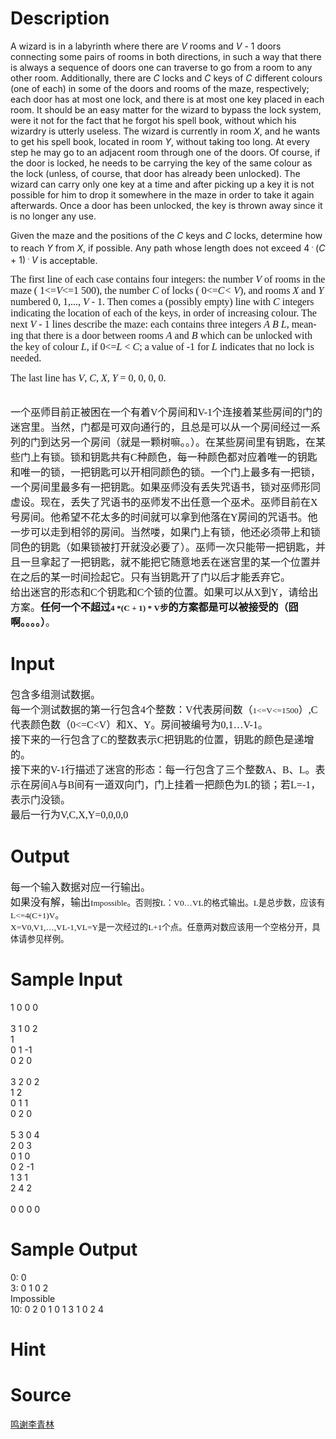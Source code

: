 
# Description

<div class="content"><p></p>
<p>A wizard is in a labyrinth where there are <span class="MATH"><i>V</i></span> rooms and <span class="MATH"><i>V</i> - 1</span> doors connecting some pairs of rooms in both directions, in such a way that there is always a sequence of doors one can traverse to go from a room to any other room. Additionally, there are <span class="MATH"><i>C</i></span> locks and <span class="MATH"><i>C</i></span> keys of <span class="MATH"><i>C</i></span> different colours (one of each) in some of the doors and rooms of the maze, respectively; each door has at most one lock, and there is at most one key placed in each room. It should be an easy matter for the wizard to bypass the lock system, were it not for the fact that he forgot his spell book, without which his wizardry is utterly useless. The wizard is currently in room <span class="MATH"><i>X</i></span>, and he wants to get his spell book, located in room <span class="MATH"><i>Y</i></span>, without taking too long. At every step he may go to an adjacent room through one of the doors. Of course, if the door is locked, he needs to be carrying the key of the same colour as the lock (unless, of course, that door has already been unlocked). The wizard can carry only one key at a time and after picking up a key it is not possible for him to drop it somewhere in the maze in order to take it again afterwards. Once a door has been unlocked, the key is thrown away since it is no longer any use.</p>
<p>Given the maze and the positions of the <span class="MATH"><i>C</i></span> keys and <span class="MATH"><i>C</i></span> locks, determine how to reach <span class="MATH"><i>Y</i></span> from <span class="MATH"><i>X</i></span>, if possible. Any path whose length does not exceed <!-- MATH
$4 \cdot (C + 1) \cdot V$
--><span class="MATH">4<sup> . </sup>(<i>C</i> + 1)<sup> . </sup><i>V</i></span> is acceptable.</p>
<p><span lang="EN-US"><font size="3"><font face="宋体">The first line of each case contains four integers: the number <span class="math"><i>V</i></span> of rooms in the maze (<!-- MATH
$1 \le V
\le 1\,500$
--> <span class="math">1&lt;=<i>V</i></span>&lt;=<span class="math">1 500</span>), the number <span class="math"><i>C</i></span> of locks (<!-- MATH
$0 \le C < V$
--> <span class="math">0</span>&lt;=<span class="math"><i>C&lt;</i> <i>V</i></span>), and rooms <span class="math"><i>X</i></span> and <span class="math"><i>Y</i></span> numbered <span class="math"><!-- MATH
$0,1,\ldots,V-1$
-->0, 1,..., <i>V</i> - 1</span>. Then comes a (possibly empty) line with <span class="math"><i>C</i></span> integers indicating the location of each of the keys, in order of increasing colour. The next <span class="math"><i>V</i> - 1</span> lines describe the maze: each contains three integers <span class="math"><i>A</i> <i>B</i> <i>L</i></span>, meaning that there is a door between rooms <span class="math"><i>A</i></span> and <span class="math"><i>B</i></span> which can be unlocked with the key of colour <span class="math"><i>L</i></span>, if <span class="math"><!-- MATH
$0 \le L < C$
-->0</span>&lt;=<span class="math"><i>L</i> &lt; <i>C</i></span>; a value of <span class="math">-1</span> for <span class="math"><i>L</i></span> indicates that no lock is needed. <o:p></o:p></font></font></span></p>
<p><span lang="EN-US"><font size="3"><font face="宋体">The last line has <span class="math"><i><!-- MATH
$V, C, X, Y = 0, 0, 0, 0$
-->V</i>, <i>C</i>, <i>X</i>, <i>Y</i> = 0, 0, 0, 0</span>. <o:p></o:p></font></font></span></p>
<p class="MsoNormal" style="margin: 0cm 0cm 0pt"><span lang="EN-US"><o:p><font face="Times New Roman" size="3"> </font></o:p></span></p>
<p class="MsoNormal" style="margin: 0cm 0cm 0pt"><span style="font-family: 宋体"><font size="3">一个巫师目前正被困在一个有着<span lang="EN-US">V</span>个房间和<span lang="EN-US">V-1</span>个连接着某些房间的门的迷宫里。当然，门都是可双向通行的，且总是可以从一个房间经过一系列的门到达另一个房间（就是一颗树嘛。。）。在某些房间里有钥匙，在某些门上有锁。锁和钥匙共有<span lang="EN-US">C</span>种颜色，每一种颜色都对应着唯一的钥匙和唯一的锁，一把钥匙可以开相同颜色的锁。一个门上最多有一把锁，一个房间里最多有一把钥匙。如果巫师没有丢失咒语书，锁对巫师形同虚设。现在，丢失了咒语书的巫师发不出任意一个巫术。巫师目前在<span lang="EN-US">X</span>号房间。他希望不花太多的时间就可以拿到他落在<span lang="EN-US">Y</span>房间的咒语书。他一步可以走到相邻的房间。当然喽，如果门上有锁，他还必须带上和锁同色的钥匙（如果锁被打开就没必要了）。巫师一次只能带一把钥匙，并且一旦拿起了一把钥匙，就不能把它随意地丢在迷宫里的某一个位置并在之后的某一时间捡起它。只有当钥匙开了门以后才能丢弃它。<span lang="EN-US"><o:p></o:p></span></font></span></p>
<p class="MsoNormal" style="margin: 0cm 0cm 0pt"><span style="font-family: 宋体"><font size="3">给出迷宫的形态和<span lang="EN-US">C</span>个钥匙和<span lang="EN-US">C</span>个锁的位置。如果可以从<span lang="EN-US">X</span>到<span lang="EN-US">Y</span>，请给出方案。<b style="mso-bidi-font-weight: normal">任何一个不超过</b></font></span><b style="mso-bidi-font-weight: normal"><span lang="EN-US" style="font-size: 10pt; font-family: 宋体; mso-font-kerning: 0pt; mso-bidi-font-family: CMR10">4 </span></b><b style="mso-bidi-font-weight: normal"><span lang="EN-US" style="font-size: 10pt; font-family: 宋体; mso-font-kerning: 0pt; mso-bidi-font-family: CMSY10">*</span></b><b style="mso-bidi-font-weight: normal"><span lang="EN-US" style="font-size: 10pt; font-family: 宋体; mso-font-kerning: 0pt; mso-bidi-font-family: CMR10">(</span></b><b style="mso-bidi-font-weight: normal"><span lang="EN-US" style="font-size: 10pt; font-family: 宋体; mso-font-kerning: 0pt; mso-bidi-font-family: CMMI10">C </span></b><b style="mso-bidi-font-weight: normal"><span lang="EN-US" style="font-size: 10pt; font-family: 宋体; mso-font-kerning: 0pt; mso-bidi-font-family: CMR10">+ 1) </span></b><b style="mso-bidi-font-weight: normal"><span lang="EN-US" style="font-size: 10pt; font-family: 宋体; mso-font-kerning: 0pt; mso-bidi-font-family: CMSY10">* </span></b><b style="mso-bidi-font-weight: normal"><span lang="EN-US" style="font-size: 10pt; font-family: 宋体; mso-font-kerning: 0pt; mso-bidi-font-family: CMMI10">V</span></b><b style="mso-bidi-font-weight: normal"><span style="font-size: 10pt; font-family: 宋体; mso-font-kerning: 0pt; mso-bidi-font-family: CMMI10">步</span></b><font size="3"><b style="mso-bidi-font-weight: normal"><span style="font-family: 宋体">的方案都是可以被接受的（囧啊。。。。）</span></b><span style="font-family: 宋体">。<span lang="EN-US"><o:p></o:p></span></span></font></p>
<p></p></div>

# Input

<div class="content"><p class="MsoNormal" style="margin: 0cm 0cm 0pt"><span style="font-family: 宋体"><font size="3">包含多组测试数据。<span lang="EN-US"><o:p></o:p></span></font></span></p>
<p class="MsoNormal" style="margin: 0cm 0cm 0pt"><span style="font-family: 宋体"><font size="3">每一个测试数据的第一行包含<span lang="EN-US">4</span>个整数：<span lang="EN-US">V</span>代表房间数（</font></span><span lang="EN-US" style="font-size: 10pt; font-family: 宋体; mso-font-kerning: 0pt; mso-bidi-font-family: CMR10">1</span><span lang="EN-US" style="font-size: 10pt; font-family: 宋体; mso-font-kerning: 0pt; mso-bidi-font-family: CMSY10">&lt;=</span><span lang="EN-US" style="font-size: 10pt; font-family: 宋体; mso-font-kerning: 0pt; mso-bidi-font-family: CMMI10">V</span><span lang="EN-US" style="font-size: 10pt; font-family: 宋体; mso-font-kerning: 0pt; mso-bidi-font-family: CMSY10">&lt;=</span><span lang="EN-US" style="font-size: 10pt; font-family: 宋体; mso-font-kerning: 0pt; mso-bidi-font-family: CMR10">1500</span><span style="font-family: 宋体"><font size="3">）<span lang="EN-US">,C</span>代表颜色数（<span lang="EN-US">0&lt;=C&lt;V</span>）和<span lang="EN-US">X</span>、<span lang="EN-US">Y</span>。房间被编号为<span lang="EN-US">0,1…V-1</span>。<span lang="EN-US"><o:p></o:p></span></font></span></p>
<p class="MsoNormal" style="margin: 0cm 0cm 0pt"><span style="font-family: 宋体"><font size="3">接下来的一行包含了<span lang="EN-US">C</span>的整数表示<span lang="EN-US">C</span>把钥匙的位置，钥匙的颜色是递增的。<span lang="EN-US"><o:p></o:p></span></font></span></p>
<p class="MsoNormal" style="margin: 0cm 0cm 0pt"><span style="font-family: 宋体"><font size="3">接下来的<span lang="EN-US">V-1</span>行描述了迷宫的形态：每一行包含了三个整数<span lang="EN-US">A</span>、<span lang="EN-US">B</span>、<span lang="EN-US">L</span>。表示在房间<span lang="EN-US">A</span>与<span lang="EN-US">B</span>间有一道双向门，门上挂着一把颜色为<span lang="EN-US">L</span>的锁；若<span lang="EN-US">L=-1</span>，表示门没锁。<span lang="EN-US"><o:p></o:p></span></font></span></p>
<p class="MsoNormal" style="margin: 0cm 0cm 0pt"><span style="font-family: 宋体"><font size="3">最后一行为<span lang="EN-US">V,C,X,Y=0,0,0,0<o:p></o:p></span></font></span></p>
<p></p></div>

# Output

<div class="content"><p class="MsoNormal" style="margin: 0cm 0cm 0pt"><span style="font-family: 宋体"><font size="3">每一个输入数据对应一行输出。<span lang="EN-US"><o:p></o:p></span></font></span></p>
<p class="MsoNormal" style="margin: 0cm 0cm 0pt"><span style="font-family: 宋体"><font size="3">如果没有解，输出</font></span><span lang="EN-US" style="font-size: 10pt; font-family: 宋体; mso-font-kerning: 0pt; mso-bidi-font-family: CMTT10">Impossible</span><span style="font-size: 10pt; font-family: 宋体; mso-font-kerning: 0pt; mso-bidi-font-family: CMTT10">。否则按<span lang="EN-US">L</span>：<span lang="EN-US">V0…VL</span>的格式输出。<span lang="EN-US">L</span>是总步数，应该有<span lang="EN-US">L&lt;=4(C+1)V</span>。<span lang="EN-US"><o:p></o:p></span></span></p>
<p class="MsoNormal" style="margin: 0cm 0cm 0pt"><span lang="EN-US" style="font-size: 10pt; font-family: 宋体; mso-font-kerning: 0pt; mso-bidi-font-family: CMTT10">X=V0,V1,…,VL-1,VL=Y</span><span style="font-size: 10pt; font-family: 宋体; mso-font-kerning: 0pt; mso-bidi-font-family: CMTT10">是一次经过的<span lang="EN-US">L+1</span>个点。任意两对数应该用一个空格分开，具体请参见样例。<span lang="EN-US"><o:p></o:p></span></span></p>
<p></p></div>

# Sample Input

<div class="content"><span class="sampledata">1 0 0 0<br/>
<br/>
3 1 0 2<br/>
1<br/>
0 1 -1<br/>
0 2 0<br/>
<br/>
3 2 0 2<br/>
1 2<br/>
0 1 1<br/>
0 2 0<br/>
<br/>
5 3 0 4<br/>
2 0 3<br/>
0 1 0<br/>
0 2 -1<br/>
1 3 1<br/>
2 4 2<br/>
<br/>
0 0 0 0<br/>
</span></div>

# Sample Output

<div class="content"><span class="sampledata">0: 0<br/>
3: 0 1 0 2<br/>
Impossible<br/>
10: 0 2 0 1 0 1 3 1 0 2 4<br/>
</span></div>

# Hint

<div class="content"><p></p></div>

# Source

<div class="content"><p><a href="problemset.php?search=鸣谢李青林">鸣谢李青林</a></p></div>

